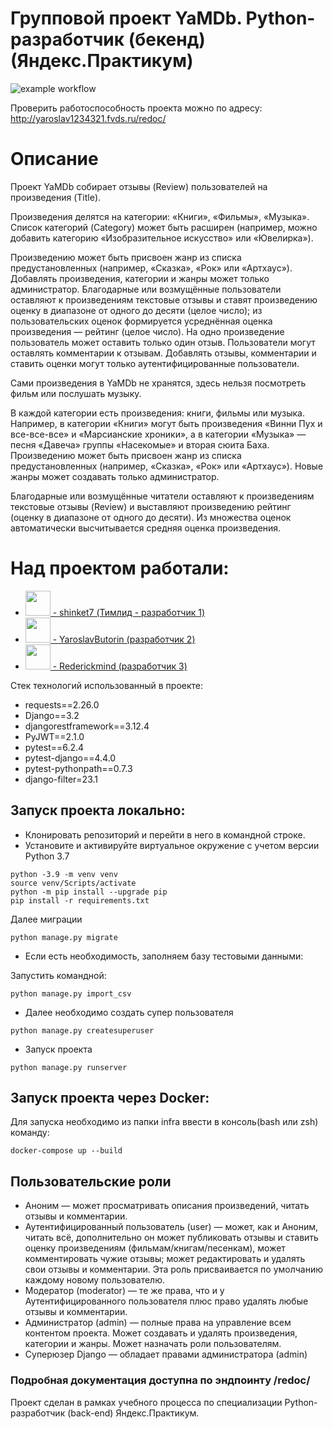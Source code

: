 # Групповой проект YaMDb. Python-разработчик (бекенд) (Яндекс.Практикум)
![example workflow](https://github.com/YaroslavButorin/yamdb_final/actions/workflows/yamdb_workflow.yml/badge.svg)

Проверить работоспособность проекта можно по адресу: http://yaroslav1234321.fvds.ru/redoc/
# Описание 

  Проект YaMDb собирает отзывы (Review) пользователей на произведения (Title). 
  
  Произведения делятся на категории: «Книги», «Фильмы», «Музыка». Список категорий (Category) может быть расширен (например, можно добавить категорию «Изобразительное искусство» или «Ювелирка»).
  
  Произведению может быть присвоен жанр из списка предустановленных (например, «Сказка», «Рок» или «Артхаус»). 
Добавлять произведения, категории и жанры может только администратор.
Благодарные или возмущённые пользователи оставляют к произведениям текстовые отзывы и ставят произведению оценку в диапазоне от одного до десяти (целое число); из пользовательских оценок формируется усреднённая оценка произведения — рейтинг (целое число). На одно произведение пользователь может оставить только один отзыв.
Пользователи могут оставлять комментарии к отзывам.
Добавлять отзывы, комментарии и ставить оценки могут только аутентифицированные пользователи.


Сами произведения в YaMDb не хранятся, здесь нельзя посмотреть фильм или послушать музыку.

В каждой категории есть произведения: книги, фильмы или музыка. Например, в категории «Книги» могут быть произведения «Винни Пух и все-все-все» и «Марсианские хроники», а в категории «Музыка» — песня «Давеча» группы «Насекомые» и вторая сюита Баха. Произведению может быть присвоен жанр из списка предустановленных (например, «Сказка», «Рок» или «Артхаус»). Новые жанры может создавать только администратор.

Благодарные или возмущённые читатели оставляют к произведениям текстовые отзывы (Review) и выставляют произведению рейтинг (оценку в диапазоне от одного до десяти). Из множества оценок автоматически высчитывается средняя оценка произведения.

# Над проектом работали:

* <img src="https://media.tenor.com/PS9Tcg6mIY4AAAAd/cat-ayasan.gif" width="40" height="40" /><a href='https://github.com/shinket7'> - shinket7 (Тимлид - разработчик 1)</a>
* <img src="https://media.tenor.com/ABqRkYb1P-wAAAAS/cat-cattitude.gif" width="40" height="40" /><a href='https://github.com/YaroslavButorin'> - YaroslavButorin (разработчик 2)</a>
* <img src="https://media.tenor.com/c3ORHs0_cuAAAAAM/cat-cute.gif" width="40" height="40" /><a href='https://github.com/Rederickmind'> - Rederickmind (разработчик 3)</a>



Стек технологий использованный в проекте:
* requests==2.26.0
* Django==3.2
* djangorestframework==3.12.4
* PyJWT==2.1.0
* pytest==6.2.4
* pytest-django==4.4.0
* pytest-pythonpath==0.7.3
* django-filter=23.1


## Запуск проекта локально:
* Клонировать репозиторий и перейти в него в командной строке.
* Установите и активируйте виртуальное окружение c учетом версии Python 3.7

```
python -3.9 -m venv venv
source venv/Scripts/activate
python -m pip install --upgrade pip
pip install -r requirements.txt
```
Далее миграции
```
python manage.py migrate
```

* Если есть необходимость, заполняем базу тестовыми данными:

Запустить командной:

```
python manage.py import_csv
```

* Далее необходимо создать супер пользователя

```
python manage.py createsuperuser
```
* Запуск проекта

```
python manage.py runserver
```

## Запуск проекта через Docker:
Для запуска необходимо из папки infra ввести в консоль(bash или zsh) команду:
```
docker-compose up --build

```


## Пользовательские роли
* Аноним — может просматривать описания произведений, читать отзывы и комментарии.
* Аутентифицированный пользователь (user) — может, как и Аноним, читать всё, дополнительно он может публиковать отзывы и ставить оценку произведениям (фильмам/книгам/песенкам), может комментировать чужие отзывы; может редактировать и удалять свои отзывы и комментарии. Эта роль присваивается по умолчанию каждому новому пользователю.
* Модератор (moderator) — те же права, что и у Аутентифицированного пользователя плюс право удалять любые отзывы и комментарии.
* Администратор (admin) — полные права на управление всем контентом проекта. Может создавать и удалять произведения, категории и жанры. Может назначать роли пользователям.
*  Суперюзер Django — обладает правами администратора (admin) 

### Подробная документация доступна по эндпоинту /redoc/

Проект сделан в рамках учебного процесса по специализации Python-разработчик (back-end) Яндекс.Практикум.



